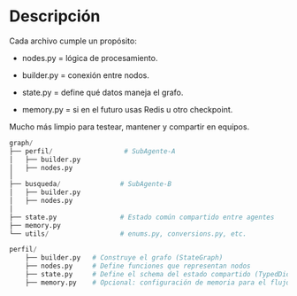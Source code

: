 # Descripción

Cada archivo cumple un propósito:

- nodes.py = lógica de procesamiento.

- builder.py = conexión entre nodos.

- state.py = define qué datos maneja el grafo.

- memory.py = si en el futuro usas Redis u otro checkpoint.

Mucho más limpio para testear, mantener y compartir en equipos.

```python
graph/
├── perfil/                  # SubAgente-A
│   ├── builder.py
│   ├── nodes.py
│
├── busqueda/               # SubAgente-B
│   ├── builder.py
│   ├── nodes.py
│
├── state.py                # Estado común compartido entre agentes
├── memory.py
└── utils/                  # enums.py, conversions.py, etc.

```

```python
perfil/
    ├── builder.py   # Construye el grafo (StateGraph)
    ├── nodes.py     # Define funciones que representan nodos
    ├── state.py     # Define el schema del estado compartido (TypedDict)
    ├── memory.py    # Opcional: configuración de memoria para el flujo
```
